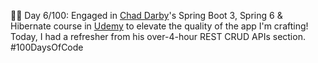 👩‍🎓 Day 6/100: Engaged in [](https://www.linkedin.com/in/ACoAAABauj4BeeTzqqH7mDoXpNTlFq17aabSUPk)[Chad Darby](https://www.linkedin.com/in/chaddarby/)'s Spring Boot 3, Spring 6 & Hibernate course in [Udemy](https://www.linkedin.com/company/udemy/) to elevate the quality of the app I'm crafting! Today, I had a refresher from his over-4-hour REST CRUD APIs section. #100DaysOfCode